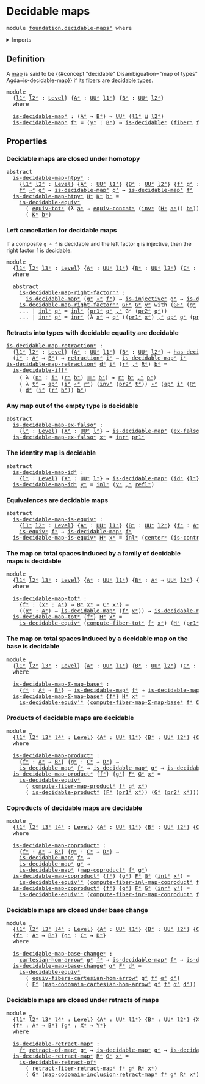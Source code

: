 # Decidable maps

<pre class="Agda"><a id="27" class="Keyword">module</a> <a id="34" href="foundation.decidable-maps%25E1%25B5%2589.html" class="Module">foundation.decidable-mapsᵉ</a> <a id="61" class="Keyword">where</a>
</pre>
<details><summary>Imports</summary>

<pre class="Agda"><a id="117" class="Keyword">open</a> <a id="122" class="Keyword">import</a> <a id="129" href="foundation.action-on-identifications-functions%25E1%25B5%2589.html" class="Module">foundation.action-on-identifications-functionsᵉ</a>
<a id="177" class="Keyword">open</a> <a id="182" class="Keyword">import</a> <a id="189" href="foundation.cartesian-morphisms-arrows%25E1%25B5%2589.html" class="Module">foundation.cartesian-morphisms-arrowsᵉ</a>
<a id="228" class="Keyword">open</a> <a id="233" class="Keyword">import</a> <a id="240" href="foundation.coproduct-types%25E1%25B5%2589.html" class="Module">foundation.coproduct-typesᵉ</a>
<a id="268" class="Keyword">open</a> <a id="273" class="Keyword">import</a> <a id="280" href="foundation.decidable-equality%25E1%25B5%2589.html" class="Module">foundation.decidable-equalityᵉ</a>
<a id="311" class="Keyword">open</a> <a id="316" class="Keyword">import</a> <a id="323" href="foundation.decidable-types%25E1%25B5%2589.html" class="Module">foundation.decidable-typesᵉ</a>
<a id="351" class="Keyword">open</a> <a id="356" class="Keyword">import</a> <a id="363" href="foundation.dependent-pair-types%25E1%25B5%2589.html" class="Module">foundation.dependent-pair-typesᵉ</a>
<a id="396" class="Keyword">open</a> <a id="401" class="Keyword">import</a> <a id="408" href="foundation.functoriality-cartesian-product-types%25E1%25B5%2589.html" class="Module">foundation.functoriality-cartesian-product-typesᵉ</a>
<a id="458" class="Keyword">open</a> <a id="463" class="Keyword">import</a> <a id="470" href="foundation.functoriality-coproduct-types%25E1%25B5%2589.html" class="Module">foundation.functoriality-coproduct-typesᵉ</a>
<a id="512" class="Keyword">open</a> <a id="517" class="Keyword">import</a> <a id="524" href="foundation.identity-types%25E1%25B5%2589.html" class="Module">foundation.identity-typesᵉ</a>
<a id="551" class="Keyword">open</a> <a id="556" class="Keyword">import</a> <a id="563" href="foundation.retracts-of-maps%25E1%25B5%2589.html" class="Module">foundation.retracts-of-mapsᵉ</a>
<a id="592" class="Keyword">open</a> <a id="597" class="Keyword">import</a> <a id="604" href="foundation.universe-levels%25E1%25B5%2589.html" class="Module">foundation.universe-levelsᵉ</a>

<a id="633" class="Keyword">open</a> <a id="638" class="Keyword">import</a> <a id="645" href="foundation-core.contractible-maps%25E1%25B5%2589.html" class="Module">foundation-core.contractible-mapsᵉ</a>
<a id="680" class="Keyword">open</a> <a id="685" class="Keyword">import</a> <a id="692" href="foundation-core.contractible-types%25E1%25B5%2589.html" class="Module">foundation-core.contractible-typesᵉ</a>
<a id="728" class="Keyword">open</a> <a id="733" class="Keyword">import</a> <a id="740" href="foundation-core.empty-types%25E1%25B5%2589.html" class="Module">foundation-core.empty-typesᵉ</a>
<a id="769" class="Keyword">open</a> <a id="774" class="Keyword">import</a> <a id="781" href="foundation-core.equivalences%25E1%25B5%2589.html" class="Module">foundation-core.equivalencesᵉ</a>
<a id="811" class="Keyword">open</a> <a id="816" class="Keyword">import</a> <a id="823" href="foundation-core.fibers-of-maps%25E1%25B5%2589.html" class="Module">foundation-core.fibers-of-mapsᵉ</a>
<a id="855" class="Keyword">open</a> <a id="860" class="Keyword">import</a> <a id="867" href="foundation-core.function-types%25E1%25B5%2589.html" class="Module">foundation-core.function-typesᵉ</a>
<a id="899" class="Keyword">open</a> <a id="904" class="Keyword">import</a> <a id="911" href="foundation-core.functoriality-dependent-pair-types%25E1%25B5%2589.html" class="Module">foundation-core.functoriality-dependent-pair-typesᵉ</a>
<a id="963" class="Keyword">open</a> <a id="968" class="Keyword">import</a> <a id="975" href="foundation-core.homotopies%25E1%25B5%2589.html" class="Module">foundation-core.homotopiesᵉ</a>
<a id="1003" class="Keyword">open</a> <a id="1008" class="Keyword">import</a> <a id="1015" href="foundation-core.injective-maps%25E1%25B5%2589.html" class="Module">foundation-core.injective-mapsᵉ</a>
<a id="1047" class="Keyword">open</a> <a id="1052" class="Keyword">import</a> <a id="1059" href="foundation-core.retractions%25E1%25B5%2589.html" class="Module">foundation-core.retractionsᵉ</a>
</pre>
</details>

## Definition

A [map](foundation-core.function-types.md) is said to be
{{#concept "decidable" Disambiguation="map of types" Agda=is-decidable-map}} if
its [fibers](foundation-core.fibers-of-maps.md) are
[decidable types](foundation.decidable-types.md).

<pre class="Agda"><a id="1368" class="Keyword">module</a> <a id="1375" href="foundation.decidable-maps%25E1%25B5%2589.html#1375" class="Module">_</a>
  <a id="1379" class="Symbol">{</a><a id="1380" href="foundation.decidable-maps%25E1%25B5%2589.html#1380" class="Bound">l1ᵉ</a> <a id="1384" href="foundation.decidable-maps%25E1%25B5%2589.html#1384" class="Bound">l2ᵉ</a> <a id="1388" class="Symbol">:</a> <a id="1390" href="Agda.Primitive.html#742" class="Postulate">Level</a><a id="1395" class="Symbol">}</a> <a id="1397" class="Symbol">{</a><a id="1398" href="foundation.decidable-maps%25E1%25B5%2589.html#1398" class="Bound">Aᵉ</a> <a id="1401" class="Symbol">:</a> <a id="1403" href="Agda.Primitive.html#429" class="Primitive">UUᵉ</a> <a id="1407" href="foundation.decidable-maps%25E1%25B5%2589.html#1380" class="Bound">l1ᵉ</a><a id="1410" class="Symbol">}</a> <a id="1412" class="Symbol">{</a><a id="1413" href="foundation.decidable-maps%25E1%25B5%2589.html#1413" class="Bound">Bᵉ</a> <a id="1416" class="Symbol">:</a> <a id="1418" href="Agda.Primitive.html#429" class="Primitive">UUᵉ</a> <a id="1422" href="foundation.decidable-maps%25E1%25B5%2589.html#1384" class="Bound">l2ᵉ</a><a id="1425" class="Symbol">}</a>
  <a id="1429" class="Keyword">where</a>

  <a id="1438" href="foundation.decidable-maps%25E1%25B5%2589.html#1438" class="Function">is-decidable-mapᵉ</a> <a id="1456" class="Symbol">:</a> <a id="1458" class="Symbol">(</a><a id="1459" href="foundation.decidable-maps%25E1%25B5%2589.html#1398" class="Bound">Aᵉ</a> <a id="1462" class="Symbol">→</a> <a id="1464" href="foundation.decidable-maps%25E1%25B5%2589.html#1413" class="Bound">Bᵉ</a><a id="1466" class="Symbol">)</a> <a id="1468" class="Symbol">→</a> <a id="1470" href="Agda.Primitive.html#429" class="Primitive">UUᵉ</a> <a id="1474" class="Symbol">(</a><a id="1475" href="foundation.decidable-maps%25E1%25B5%2589.html#1380" class="Bound">l1ᵉ</a> <a id="1479" href="Agda.Primitive.html#961" class="Primitive Operator">⊔</a> <a id="1481" href="foundation.decidable-maps%25E1%25B5%2589.html#1384" class="Bound">l2ᵉ</a><a id="1484" class="Symbol">)</a>
  <a id="1488" href="foundation.decidable-maps%25E1%25B5%2589.html#1438" class="Function">is-decidable-mapᵉ</a> <a id="1506" href="foundation.decidable-maps%25E1%25B5%2589.html#1506" class="Bound">fᵉ</a> <a id="1509" class="Symbol">=</a> <a id="1511" class="Symbol">(</a><a id="1512" href="foundation.decidable-maps%25E1%25B5%2589.html#1512" class="Bound">yᵉ</a> <a id="1515" class="Symbol">:</a> <a id="1517" href="foundation.decidable-maps%25E1%25B5%2589.html#1413" class="Bound">Bᵉ</a><a id="1519" class="Symbol">)</a> <a id="1521" class="Symbol">→</a> <a id="1523" href="foundation.decidable-types%25E1%25B5%2589.html#1541" class="Function">is-decidableᵉ</a> <a id="1537" class="Symbol">(</a><a id="1538" href="foundation-core.fibers-of-maps%25E1%25B5%2589.html#962" class="Function">fiberᵉ</a> <a id="1545" href="foundation.decidable-maps%25E1%25B5%2589.html#1506" class="Bound">fᵉ</a> <a id="1548" href="foundation.decidable-maps%25E1%25B5%2589.html#1512" class="Bound">yᵉ</a><a id="1550" class="Symbol">)</a>
</pre>
## Properties

### Decidable maps are closed under homotopy

<pre class="Agda"><a id="1626" class="Keyword">abstract</a>
  <a id="is-decidable-map-htpyᵉ"></a><a id="1637" href="foundation.decidable-maps%25E1%25B5%2589.html#1637" class="Function">is-decidable-map-htpyᵉ</a> <a id="1660" class="Symbol">:</a>
    <a id="1666" class="Symbol">{</a><a id="1667" href="foundation.decidable-maps%25E1%25B5%2589.html#1667" class="Bound">l1ᵉ</a> <a id="1671" href="foundation.decidable-maps%25E1%25B5%2589.html#1671" class="Bound">l2ᵉ</a> <a id="1675" class="Symbol">:</a> <a id="1677" href="Agda.Primitive.html#742" class="Postulate">Level</a><a id="1682" class="Symbol">}</a> <a id="1684" class="Symbol">{</a><a id="1685" href="foundation.decidable-maps%25E1%25B5%2589.html#1685" class="Bound">Aᵉ</a> <a id="1688" class="Symbol">:</a> <a id="1690" href="Agda.Primitive.html#429" class="Primitive">UUᵉ</a> <a id="1694" href="foundation.decidable-maps%25E1%25B5%2589.html#1667" class="Bound">l1ᵉ</a><a id="1697" class="Symbol">}</a> <a id="1699" class="Symbol">{</a><a id="1700" href="foundation.decidable-maps%25E1%25B5%2589.html#1700" class="Bound">Bᵉ</a> <a id="1703" class="Symbol">:</a> <a id="1705" href="Agda.Primitive.html#429" class="Primitive">UUᵉ</a> <a id="1709" href="foundation.decidable-maps%25E1%25B5%2589.html#1671" class="Bound">l2ᵉ</a><a id="1712" class="Symbol">}</a> <a id="1714" class="Symbol">{</a><a id="1715" href="foundation.decidable-maps%25E1%25B5%2589.html#1715" class="Bound">fᵉ</a> <a id="1718" href="foundation.decidable-maps%25E1%25B5%2589.html#1718" class="Bound">gᵉ</a> <a id="1721" class="Symbol">:</a> <a id="1723" href="foundation.decidable-maps%25E1%25B5%2589.html#1685" class="Bound">Aᵉ</a> <a id="1726" class="Symbol">→</a> <a id="1728" href="foundation.decidable-maps%25E1%25B5%2589.html#1700" class="Bound">Bᵉ</a><a id="1730" class="Symbol">}</a> <a id="1732" class="Symbol">→</a>
    <a id="1738" href="foundation.decidable-maps%25E1%25B5%2589.html#1715" class="Bound">fᵉ</a> <a id="1741" href="foundation-core.homotopies%25E1%25B5%2589.html#2800" class="Function Operator">~ᵉ</a> <a id="1744" href="foundation.decidable-maps%25E1%25B5%2589.html#1718" class="Bound">gᵉ</a> <a id="1747" class="Symbol">→</a> <a id="1749" href="foundation.decidable-maps%25E1%25B5%2589.html#1438" class="Function">is-decidable-mapᵉ</a> <a id="1767" href="foundation.decidable-maps%25E1%25B5%2589.html#1718" class="Bound">gᵉ</a> <a id="1770" class="Symbol">→</a> <a id="1772" href="foundation.decidable-maps%25E1%25B5%2589.html#1438" class="Function">is-decidable-mapᵉ</a> <a id="1790" href="foundation.decidable-maps%25E1%25B5%2589.html#1715" class="Bound">fᵉ</a>
  <a id="1795" href="foundation.decidable-maps%25E1%25B5%2589.html#1637" class="Function">is-decidable-map-htpyᵉ</a> <a id="1818" href="foundation.decidable-maps%25E1%25B5%2589.html#1818" class="Bound">Hᵉ</a> <a id="1821" href="foundation.decidable-maps%25E1%25B5%2589.html#1821" class="Bound">Kᵉ</a> <a id="1824" href="foundation.decidable-maps%25E1%25B5%2589.html#1824" class="Bound">bᵉ</a> <a id="1827" class="Symbol">=</a>
    <a id="1833" href="foundation.decidable-types%25E1%25B5%2589.html#7601" class="Function">is-decidable-equivᵉ</a>
      <a id="1859" class="Symbol">(</a> <a id="1861" href="foundation-core.functoriality-dependent-pair-types%25E1%25B5%2589.html#7790" class="Function">equiv-totᵉ</a> <a id="1872" class="Symbol">(λ</a> <a id="1875" href="foundation.decidable-maps%25E1%25B5%2589.html#1875" class="Bound">aᵉ</a> <a id="1878" class="Symbol">→</a> <a id="1880" href="foundation.identity-types%25E1%25B5%2589.html#2776" class="Function">equiv-concatᵉ</a> <a id="1894" class="Symbol">(</a><a id="1895" href="foundation-core.identity-types%25E1%25B5%2589.html#6276" class="Function">invᵉ</a> <a id="1900" class="Symbol">(</a><a id="1901" href="foundation.decidable-maps%25E1%25B5%2589.html#1818" class="Bound">Hᵉ</a> <a id="1904" href="foundation.decidable-maps%25E1%25B5%2589.html#1875" class="Bound">aᵉ</a><a id="1906" class="Symbol">))</a> <a id="1909" href="foundation.decidable-maps%25E1%25B5%2589.html#1824" class="Bound">bᵉ</a><a id="1911" class="Symbol">))</a>
      <a id="1920" class="Symbol">(</a> <a id="1922" href="foundation.decidable-maps%25E1%25B5%2589.html#1821" class="Bound">Kᵉ</a> <a id="1925" href="foundation.decidable-maps%25E1%25B5%2589.html#1824" class="Bound">bᵉ</a><a id="1927" class="Symbol">)</a>
</pre>
### Left cancellation for decidable maps

If a composite `g ∘ f` is decidable and the left factor `g` is injective, then
the right factor `f` is decidable.

<pre class="Agda"><a id="2099" class="Keyword">module</a> <a id="2106" href="foundation.decidable-maps%25E1%25B5%2589.html#2106" class="Module">_</a>
  <a id="2110" class="Symbol">{</a><a id="2111" href="foundation.decidable-maps%25E1%25B5%2589.html#2111" class="Bound">l1ᵉ</a> <a id="2115" href="foundation.decidable-maps%25E1%25B5%2589.html#2115" class="Bound">l2ᵉ</a> <a id="2119" href="foundation.decidable-maps%25E1%25B5%2589.html#2119" class="Bound">l3ᵉ</a> <a id="2123" class="Symbol">:</a> <a id="2125" href="Agda.Primitive.html#742" class="Postulate">Level</a><a id="2130" class="Symbol">}</a> <a id="2132" class="Symbol">{</a><a id="2133" href="foundation.decidable-maps%25E1%25B5%2589.html#2133" class="Bound">Aᵉ</a> <a id="2136" class="Symbol">:</a> <a id="2138" href="Agda.Primitive.html#429" class="Primitive">UUᵉ</a> <a id="2142" href="foundation.decidable-maps%25E1%25B5%2589.html#2111" class="Bound">l1ᵉ</a><a id="2145" class="Symbol">}</a> <a id="2147" class="Symbol">{</a><a id="2148" href="foundation.decidable-maps%25E1%25B5%2589.html#2148" class="Bound">Bᵉ</a> <a id="2151" class="Symbol">:</a> <a id="2153" href="Agda.Primitive.html#429" class="Primitive">UUᵉ</a> <a id="2157" href="foundation.decidable-maps%25E1%25B5%2589.html#2115" class="Bound">l2ᵉ</a><a id="2160" class="Symbol">}</a> <a id="2162" class="Symbol">{</a><a id="2163" href="foundation.decidable-maps%25E1%25B5%2589.html#2163" class="Bound">Cᵉ</a> <a id="2166" class="Symbol">:</a> <a id="2168" href="Agda.Primitive.html#429" class="Primitive">UUᵉ</a> <a id="2172" href="foundation.decidable-maps%25E1%25B5%2589.html#2119" class="Bound">l3ᵉ</a><a id="2175" class="Symbol">}</a> <a id="2177" class="Symbol">{</a><a id="2178" href="foundation.decidable-maps%25E1%25B5%2589.html#2178" class="Bound">fᵉ</a> <a id="2181" class="Symbol">:</a> <a id="2183" href="foundation.decidable-maps%25E1%25B5%2589.html#2133" class="Bound">Aᵉ</a> <a id="2186" class="Symbol">→</a> <a id="2188" href="foundation.decidable-maps%25E1%25B5%2589.html#2148" class="Bound">Bᵉ</a><a id="2190" class="Symbol">}</a> <a id="2192" class="Symbol">{</a><a id="2193" href="foundation.decidable-maps%25E1%25B5%2589.html#2193" class="Bound">gᵉ</a> <a id="2196" class="Symbol">:</a> <a id="2198" href="foundation.decidable-maps%25E1%25B5%2589.html#2148" class="Bound">Bᵉ</a> <a id="2201" class="Symbol">→</a> <a id="2203" href="foundation.decidable-maps%25E1%25B5%2589.html#2163" class="Bound">Cᵉ</a><a id="2205" class="Symbol">}</a>
  <a id="2209" class="Keyword">where</a>

  <a id="2218" class="Keyword">abstract</a>
    <a id="2231" href="foundation.decidable-maps%25E1%25B5%2589.html#2231" class="Function">is-decidable-map-right-factor&#39;ᵉ</a> <a id="2263" class="Symbol">:</a>
      <a id="2271" href="foundation.decidable-maps%25E1%25B5%2589.html#1438" class="Function">is-decidable-mapᵉ</a> <a id="2289" class="Symbol">(</a><a id="2290" href="foundation.decidable-maps%25E1%25B5%2589.html#2193" class="Bound">gᵉ</a> <a id="2293" href="foundation-core.function-types%25E1%25B5%2589.html#476" class="Function Operator">∘ᵉ</a> <a id="2296" href="foundation.decidable-maps%25E1%25B5%2589.html#2178" class="Bound">fᵉ</a><a id="2298" class="Symbol">)</a> <a id="2300" class="Symbol">→</a> <a id="2302" href="foundation-core.injective-maps%25E1%25B5%2589.html#1002" class="Function">is-injectiveᵉ</a> <a id="2316" href="foundation.decidable-maps%25E1%25B5%2589.html#2193" class="Bound">gᵉ</a> <a id="2319" class="Symbol">→</a> <a id="2321" href="foundation.decidable-maps%25E1%25B5%2589.html#1438" class="Function">is-decidable-mapᵉ</a> <a id="2339" href="foundation.decidable-maps%25E1%25B5%2589.html#2178" class="Bound">fᵉ</a>
    <a id="2346" href="foundation.decidable-maps%25E1%25B5%2589.html#2231" class="Function">is-decidable-map-right-factor&#39;ᵉ</a> <a id="2378" href="foundation.decidable-maps%25E1%25B5%2589.html#2378" class="Bound">GFᵉ</a> <a id="2382" href="foundation.decidable-maps%25E1%25B5%2589.html#2382" class="Bound">Gᵉ</a> <a id="2385" href="foundation.decidable-maps%25E1%25B5%2589.html#2385" class="Bound">yᵉ</a> <a id="2388" class="Keyword">with</a> <a id="2393" class="Symbol">(</a><a id="2394" href="foundation.decidable-maps%25E1%25B5%2589.html#2378" class="Bound">GFᵉ</a> <a id="2398" class="Symbol">(</a><a id="2399" href="foundation.decidable-maps%25E1%25B5%2589.html#2193" class="Bound">gᵉ</a> <a id="2402" href="foundation.decidable-maps%25E1%25B5%2589.html#2385" class="Bound">yᵉ</a><a id="2404" class="Symbol">))</a>
    <a id="2411" class="Symbol">...</a> <a id="2415" class="Symbol">|</a> <a id="2417" href="foundation-core.coproduct-types%25E1%25B5%2589.html#473" class="InductiveConstructor">inlᵉ</a> <a id="2422" href="foundation.decidable-maps%25E1%25B5%2589.html#2422" class="Bound">qᵉ</a> <a id="2425" class="Symbol">=</a> <a id="2427" href="foundation-core.coproduct-types%25E1%25B5%2589.html#473" class="InductiveConstructor">inlᵉ</a> <a id="2432" class="Symbol">(</a><a id="2433" href="foundation.dependent-pair-types%25E1%25B5%2589.html#697" class="Field">pr1ᵉ</a> <a id="2438" href="foundation.decidable-maps%25E1%25B5%2589.html#2422" class="Bound">qᵉ</a> <a id="2441" href="foundation.dependent-pair-types%25E1%25B5%2589.html#788" class="InductiveConstructor Operator">,ᵉ</a> <a id="2444" class="Bound">Gᵉ</a> <a id="2447" class="Symbol">(</a><a id="2448" href="foundation.dependent-pair-types%25E1%25B5%2589.html#711" class="Field">pr2ᵉ</a> <a id="2453" href="foundation.decidable-maps%25E1%25B5%2589.html#2422" class="Bound">qᵉ</a><a id="2455" class="Symbol">))</a>
    <a id="2462" class="Symbol">...</a> <a id="2466" class="Symbol">|</a> <a id="2468" href="foundation-core.coproduct-types%25E1%25B5%2589.html#496" class="InductiveConstructor">inrᵉ</a> <a id="2473" href="foundation.decidable-maps%25E1%25B5%2589.html#2473" class="Bound">qᵉ</a> <a id="2476" class="Symbol">=</a> <a id="2478" href="foundation-core.coproduct-types%25E1%25B5%2589.html#496" class="InductiveConstructor">inrᵉ</a> <a id="2483" class="Symbol">(λ</a> <a id="2486" href="foundation.decidable-maps%25E1%25B5%2589.html#2486" class="Bound">xᵉ</a> <a id="2489" class="Symbol">→</a> <a id="2491" href="foundation.decidable-maps%25E1%25B5%2589.html#2473" class="Bound">qᵉ</a> <a id="2494" class="Symbol">((</a><a id="2496" href="foundation.dependent-pair-types%25E1%25B5%2589.html#697" class="Field">pr1ᵉ</a> <a id="2501" href="foundation.decidable-maps%25E1%25B5%2589.html#2486" class="Bound">xᵉ</a><a id="2503" class="Symbol">)</a> <a id="2505" href="foundation.dependent-pair-types%25E1%25B5%2589.html#788" class="InductiveConstructor Operator">,ᵉ</a> <a id="2508" href="foundation.action-on-identifications-functions%25E1%25B5%2589.html#735" class="Function">apᵉ</a> <a id="2512" href="foundation.decidable-maps%25E1%25B5%2589.html#2193" class="Bound">gᵉ</a> <a id="2515" class="Symbol">(</a><a id="2516" href="foundation.dependent-pair-types%25E1%25B5%2589.html#711" class="Field">pr2ᵉ</a> <a id="2521" href="foundation.decidable-maps%25E1%25B5%2589.html#2486" class="Bound">xᵉ</a><a id="2523" class="Symbol">)))</a>
</pre>
### Retracts into types with decidable equality are decidable

<pre class="Agda"><a id="is-decidable-map-retractionᵉ"></a><a id="2603" href="foundation.decidable-maps%25E1%25B5%2589.html#2603" class="Function">is-decidable-map-retractionᵉ</a> <a id="2632" class="Symbol">:</a>
  <a id="2636" class="Symbol">{</a><a id="2637" href="foundation.decidable-maps%25E1%25B5%2589.html#2637" class="Bound">l1ᵉ</a> <a id="2641" href="foundation.decidable-maps%25E1%25B5%2589.html#2641" class="Bound">l2ᵉ</a> <a id="2645" class="Symbol">:</a> <a id="2647" href="Agda.Primitive.html#742" class="Postulate">Level</a><a id="2652" class="Symbol">}</a> <a id="2654" class="Symbol">{</a><a id="2655" href="foundation.decidable-maps%25E1%25B5%2589.html#2655" class="Bound">Aᵉ</a> <a id="2658" class="Symbol">:</a> <a id="2660" href="Agda.Primitive.html#429" class="Primitive">UUᵉ</a> <a id="2664" href="foundation.decidable-maps%25E1%25B5%2589.html#2637" class="Bound">l1ᵉ</a><a id="2667" class="Symbol">}</a> <a id="2669" class="Symbol">{</a><a id="2670" href="foundation.decidable-maps%25E1%25B5%2589.html#2670" class="Bound">Bᵉ</a> <a id="2673" class="Symbol">:</a> <a id="2675" href="Agda.Primitive.html#429" class="Primitive">UUᵉ</a> <a id="2679" href="foundation.decidable-maps%25E1%25B5%2589.html#2641" class="Bound">l2ᵉ</a><a id="2682" class="Symbol">}</a> <a id="2684" class="Symbol">→</a> <a id="2686" href="foundation.decidable-equality%25E1%25B5%2589.html#1290" class="Function">has-decidable-equalityᵉ</a> <a id="2710" href="foundation.decidable-maps%25E1%25B5%2589.html#2670" class="Bound">Bᵉ</a> <a id="2713" class="Symbol">→</a>
  <a id="2717" class="Symbol">(</a><a id="2718" href="foundation.decidable-maps%25E1%25B5%2589.html#2718" class="Bound">iᵉ</a> <a id="2721" class="Symbol">:</a> <a id="2723" href="foundation.decidable-maps%25E1%25B5%2589.html#2655" class="Bound">Aᵉ</a> <a id="2726" class="Symbol">→</a> <a id="2728" href="foundation.decidable-maps%25E1%25B5%2589.html#2670" class="Bound">Bᵉ</a><a id="2730" class="Symbol">)</a> <a id="2732" class="Symbol">→</a> <a id="2734" href="foundation-core.retractions%25E1%25B5%2589.html#907" class="Function">retractionᵉ</a> <a id="2746" href="foundation.decidable-maps%25E1%25B5%2589.html#2718" class="Bound">iᵉ</a> <a id="2749" class="Symbol">→</a> <a id="2751" href="foundation.decidable-maps%25E1%25B5%2589.html#1438" class="Function">is-decidable-mapᵉ</a> <a id="2769" href="foundation.decidable-maps%25E1%25B5%2589.html#2718" class="Bound">iᵉ</a>
<a id="2772" href="foundation.decidable-maps%25E1%25B5%2589.html#2603" class="Function">is-decidable-map-retractionᵉ</a> <a id="2801" href="foundation.decidable-maps%25E1%25B5%2589.html#2801" class="Bound">dᵉ</a> <a id="2804" href="foundation.decidable-maps%25E1%25B5%2589.html#2804" class="Bound">iᵉ</a> <a id="2807" class="Symbol">(</a><a id="2808" href="foundation.decidable-maps%25E1%25B5%2589.html#2808" class="Bound">rᵉ</a> <a id="2811" href="foundation.dependent-pair-types%25E1%25B5%2589.html#788" class="InductiveConstructor Operator">,ᵉ</a> <a id="2814" href="foundation.decidable-maps%25E1%25B5%2589.html#2814" class="Bound">Rᵉ</a><a id="2816" class="Symbol">)</a> <a id="2818" href="foundation.decidable-maps%25E1%25B5%2589.html#2818" class="Bound">bᵉ</a> <a id="2821" class="Symbol">=</a>
  <a id="2825" href="foundation.decidable-types%25E1%25B5%2589.html#6739" class="Function">is-decidable-iffᵉ</a>
    <a id="2847" class="Symbol">(</a> <a id="2849" class="Symbol">λ</a> <a id="2851" class="Symbol">(</a><a id="2852" href="foundation.decidable-maps%25E1%25B5%2589.html#2852" class="Bound">pᵉ</a> <a id="2855" class="Symbol">:</a> <a id="2857" href="foundation.decidable-maps%25E1%25B5%2589.html#2804" class="Bound">iᵉ</a> <a id="2860" class="Symbol">(</a><a id="2861" href="foundation.decidable-maps%25E1%25B5%2589.html#2808" class="Bound">rᵉ</a> <a id="2864" href="foundation.decidable-maps%25E1%25B5%2589.html#2818" class="Bound">bᵉ</a><a id="2866" class="Symbol">)</a> <a id="2868" href="foundation-core.identity-types%25E1%25B5%2589.html#2730" class="Function Operator">＝ᵉ</a> <a id="2871" href="foundation.decidable-maps%25E1%25B5%2589.html#2818" class="Bound">bᵉ</a><a id="2873" class="Symbol">)</a> <a id="2875" class="Symbol">→</a> <a id="2877" href="foundation.decidable-maps%25E1%25B5%2589.html#2808" class="Bound">rᵉ</a> <a id="2880" href="foundation.decidable-maps%25E1%25B5%2589.html#2818" class="Bound">bᵉ</a> <a id="2883" href="foundation.dependent-pair-types%25E1%25B5%2589.html#788" class="InductiveConstructor Operator">,ᵉ</a> <a id="2886" href="foundation.decidable-maps%25E1%25B5%2589.html#2852" class="Bound">pᵉ</a><a id="2888" class="Symbol">)</a>
    <a id="2894" class="Symbol">(</a> <a id="2896" class="Symbol">λ</a> <a id="2898" href="foundation.decidable-maps%25E1%25B5%2589.html#2898" class="Bound">tᵉ</a> <a id="2901" class="Symbol">→</a> <a id="2903" href="foundation.action-on-identifications-functions%25E1%25B5%2589.html#735" class="Function">apᵉ</a> <a id="2907" class="Symbol">(</a><a id="2908" href="foundation.decidable-maps%25E1%25B5%2589.html#2804" class="Bound">iᵉ</a> <a id="2911" href="foundation-core.function-types%25E1%25B5%2589.html#476" class="Function Operator">∘ᵉ</a> <a id="2914" href="foundation.decidable-maps%25E1%25B5%2589.html#2808" class="Bound">rᵉ</a><a id="2916" class="Symbol">)</a> <a id="2918" class="Symbol">(</a><a id="2919" href="foundation-core.identity-types%25E1%25B5%2589.html#6276" class="Function">invᵉ</a> <a id="2924" class="Symbol">(</a><a id="2925" href="foundation.dependent-pair-types%25E1%25B5%2589.html#711" class="Field">pr2ᵉ</a> <a id="2930" href="foundation.decidable-maps%25E1%25B5%2589.html#2898" class="Bound">tᵉ</a><a id="2932" class="Symbol">))</a> <a id="2935" href="foundation-core.identity-types%25E1%25B5%2589.html#5906" class="Function Operator">∙ᵉ</a> <a id="2938" class="Symbol">(</a><a id="2939" href="foundation.action-on-identifications-functions%25E1%25B5%2589.html#735" class="Function">apᵉ</a> <a id="2943" href="foundation.decidable-maps%25E1%25B5%2589.html#2804" class="Bound">iᵉ</a> <a id="2946" class="Symbol">(</a><a id="2947" href="foundation.decidable-maps%25E1%25B5%2589.html#2814" class="Bound">Rᵉ</a> <a id="2950" class="Symbol">(</a><a id="2951" href="foundation.dependent-pair-types%25E1%25B5%2589.html#697" class="Field">pr1ᵉ</a> <a id="2956" href="foundation.decidable-maps%25E1%25B5%2589.html#2898" class="Bound">tᵉ</a><a id="2958" class="Symbol">))</a> <a id="2961" href="foundation-core.identity-types%25E1%25B5%2589.html#5906" class="Function Operator">∙ᵉ</a> <a id="2964" href="foundation.dependent-pair-types%25E1%25B5%2589.html#711" class="Field">pr2ᵉ</a> <a id="2969" href="foundation.decidable-maps%25E1%25B5%2589.html#2898" class="Bound">tᵉ</a><a id="2971" class="Symbol">))</a>
    <a id="2978" class="Symbol">(</a> <a id="2980" href="foundation.decidable-maps%25E1%25B5%2589.html#2801" class="Bound">dᵉ</a> <a id="2983" class="Symbol">(</a><a id="2984" href="foundation.decidable-maps%25E1%25B5%2589.html#2804" class="Bound">iᵉ</a> <a id="2987" class="Symbol">(</a><a id="2988" href="foundation.decidable-maps%25E1%25B5%2589.html#2808" class="Bound">rᵉ</a> <a id="2991" href="foundation.decidable-maps%25E1%25B5%2589.html#2818" class="Bound">bᵉ</a><a id="2993" class="Symbol">))</a> <a id="2996" href="foundation.decidable-maps%25E1%25B5%2589.html#2818" class="Bound">bᵉ</a><a id="2998" class="Symbol">)</a>
</pre>
### Any map out of the empty type is decidable

<pre class="Agda"><a id="3061" class="Keyword">abstract</a>
  <a id="is-decidable-map-ex-falsoᵉ"></a><a id="3072" href="foundation.decidable-maps%25E1%25B5%2589.html#3072" class="Function">is-decidable-map-ex-falsoᵉ</a> <a id="3099" class="Symbol">:</a>
    <a id="3105" class="Symbol">{</a><a id="3106" href="foundation.decidable-maps%25E1%25B5%2589.html#3106" class="Bound">lᵉ</a> <a id="3109" class="Symbol">:</a> <a id="3111" href="Agda.Primitive.html#742" class="Postulate">Level</a><a id="3116" class="Symbol">}</a> <a id="3118" class="Symbol">{</a><a id="3119" href="foundation.decidable-maps%25E1%25B5%2589.html#3119" class="Bound">Xᵉ</a> <a id="3122" class="Symbol">:</a> <a id="3124" href="Agda.Primitive.html#429" class="Primitive">UUᵉ</a> <a id="3128" href="foundation.decidable-maps%25E1%25B5%2589.html#3106" class="Bound">lᵉ</a><a id="3130" class="Symbol">}</a> <a id="3132" class="Symbol">→</a> <a id="3134" href="foundation.decidable-maps%25E1%25B5%2589.html#1438" class="Function">is-decidable-mapᵉ</a> <a id="3152" class="Symbol">(</a><a id="3153" href="foundation-core.empty-types%25E1%25B5%2589.html#927" class="Function">ex-falsoᵉ</a> <a id="3163" class="Symbol">{</a><a id="3164" href="foundation.decidable-maps%25E1%25B5%2589.html#3106" class="Bound">lᵉ</a><a id="3166" class="Symbol">}</a> <a id="3168" class="Symbol">{</a><a id="3169" href="foundation.decidable-maps%25E1%25B5%2589.html#3119" class="Bound">Xᵉ</a><a id="3171" class="Symbol">})</a>
  <a id="3176" href="foundation.decidable-maps%25E1%25B5%2589.html#3072" class="Function">is-decidable-map-ex-falsoᵉ</a> <a id="3203" href="foundation.decidable-maps%25E1%25B5%2589.html#3203" class="Bound">xᵉ</a> <a id="3206" class="Symbol">=</a> <a id="3208" href="foundation-core.coproduct-types%25E1%25B5%2589.html#496" class="InductiveConstructor">inrᵉ</a> <a id="3213" href="foundation.dependent-pair-types%25E1%25B5%2589.html#697" class="Field">pr1ᵉ</a>
</pre>
### The identity map is decidable

<pre class="Agda"><a id="3266" class="Keyword">abstract</a>
  <a id="is-decidable-map-idᵉ"></a><a id="3277" href="foundation.decidable-maps%25E1%25B5%2589.html#3277" class="Function">is-decidable-map-idᵉ</a> <a id="3298" class="Symbol">:</a>
    <a id="3304" class="Symbol">{</a><a id="3305" href="foundation.decidable-maps%25E1%25B5%2589.html#3305" class="Bound">lᵉ</a> <a id="3308" class="Symbol">:</a> <a id="3310" href="Agda.Primitive.html#742" class="Postulate">Level</a><a id="3315" class="Symbol">}</a> <a id="3317" class="Symbol">{</a><a id="3318" href="foundation.decidable-maps%25E1%25B5%2589.html#3318" class="Bound">Xᵉ</a> <a id="3321" class="Symbol">:</a> <a id="3323" href="Agda.Primitive.html#429" class="Primitive">UUᵉ</a> <a id="3327" href="foundation.decidable-maps%25E1%25B5%2589.html#3305" class="Bound">lᵉ</a><a id="3329" class="Symbol">}</a> <a id="3331" class="Symbol">→</a> <a id="3333" href="foundation.decidable-maps%25E1%25B5%2589.html#1438" class="Function">is-decidable-mapᵉ</a> <a id="3351" class="Symbol">(</a><a id="3352" href="foundation-core.function-types%25E1%25B5%2589.html#309" class="Function">idᵉ</a> <a id="3356" class="Symbol">{</a><a id="3357" href="foundation.decidable-maps%25E1%25B5%2589.html#3305" class="Bound">lᵉ</a><a id="3359" class="Symbol">}</a> <a id="3361" class="Symbol">{</a><a id="3362" href="foundation.decidable-maps%25E1%25B5%2589.html#3318" class="Bound">Xᵉ</a><a id="3364" class="Symbol">})</a>
  <a id="3369" href="foundation.decidable-maps%25E1%25B5%2589.html#3277" class="Function">is-decidable-map-idᵉ</a> <a id="3390" href="foundation.decidable-maps%25E1%25B5%2589.html#3390" class="Bound">yᵉ</a> <a id="3393" class="Symbol">=</a> <a id="3395" href="foundation-core.coproduct-types%25E1%25B5%2589.html#473" class="InductiveConstructor">inlᵉ</a> <a id="3400" class="Symbol">(</a><a id="3401" href="foundation.decidable-maps%25E1%25B5%2589.html#3390" class="Bound">yᵉ</a> <a id="3404" href="foundation.dependent-pair-types%25E1%25B5%2589.html#788" class="InductiveConstructor Operator">,ᵉ</a> <a id="3407" href="foundation-core.identity-types%25E1%25B5%2589.html#2694" class="InductiveConstructor">reflᵉ</a><a id="3412" class="Symbol">)</a>
</pre>
### Equivalences are decidable maps

<pre class="Agda"><a id="3464" class="Keyword">abstract</a>
  <a id="is-decidable-map-is-equivᵉ"></a><a id="3475" href="foundation.decidable-maps%25E1%25B5%2589.html#3475" class="Function">is-decidable-map-is-equivᵉ</a> <a id="3502" class="Symbol">:</a>
    <a id="3508" class="Symbol">{</a><a id="3509" href="foundation.decidable-maps%25E1%25B5%2589.html#3509" class="Bound">l1ᵉ</a> <a id="3513" href="foundation.decidable-maps%25E1%25B5%2589.html#3513" class="Bound">l2ᵉ</a> <a id="3517" class="Symbol">:</a> <a id="3519" href="Agda.Primitive.html#742" class="Postulate">Level</a><a id="3524" class="Symbol">}</a> <a id="3526" class="Symbol">{</a><a id="3527" href="foundation.decidable-maps%25E1%25B5%2589.html#3527" class="Bound">Aᵉ</a> <a id="3530" class="Symbol">:</a> <a id="3532" href="Agda.Primitive.html#429" class="Primitive">UUᵉ</a> <a id="3536" href="foundation.decidable-maps%25E1%25B5%2589.html#3509" class="Bound">l1ᵉ</a><a id="3539" class="Symbol">}</a> <a id="3541" class="Symbol">{</a><a id="3542" href="foundation.decidable-maps%25E1%25B5%2589.html#3542" class="Bound">Bᵉ</a> <a id="3545" class="Symbol">:</a> <a id="3547" href="Agda.Primitive.html#429" class="Primitive">UUᵉ</a> <a id="3551" href="foundation.decidable-maps%25E1%25B5%2589.html#3513" class="Bound">l2ᵉ</a><a id="3554" class="Symbol">}</a> <a id="3556" class="Symbol">{</a><a id="3557" href="foundation.decidable-maps%25E1%25B5%2589.html#3557" class="Bound">fᵉ</a> <a id="3560" class="Symbol">:</a> <a id="3562" href="foundation.decidable-maps%25E1%25B5%2589.html#3527" class="Bound">Aᵉ</a> <a id="3565" class="Symbol">→</a> <a id="3567" href="foundation.decidable-maps%25E1%25B5%2589.html#3542" class="Bound">Bᵉ</a><a id="3569" class="Symbol">}</a> <a id="3571" class="Symbol">→</a>
    <a id="3577" href="foundation-core.equivalences%25E1%25B5%2589.html#1553" class="Function">is-equivᵉ</a> <a id="3587" href="foundation.decidable-maps%25E1%25B5%2589.html#3557" class="Bound">fᵉ</a> <a id="3590" class="Symbol">→</a> <a id="3592" href="foundation.decidable-maps%25E1%25B5%2589.html#1438" class="Function">is-decidable-mapᵉ</a> <a id="3610" href="foundation.decidable-maps%25E1%25B5%2589.html#3557" class="Bound">fᵉ</a>
  <a id="3615" href="foundation.decidable-maps%25E1%25B5%2589.html#3475" class="Function">is-decidable-map-is-equivᵉ</a> <a id="3642" href="foundation.decidable-maps%25E1%25B5%2589.html#3642" class="Bound">Hᵉ</a> <a id="3645" href="foundation.decidable-maps%25E1%25B5%2589.html#3645" class="Bound">xᵉ</a> <a id="3648" class="Symbol">=</a> <a id="3650" href="foundation-core.coproduct-types%25E1%25B5%2589.html#473" class="InductiveConstructor">inlᵉ</a> <a id="3655" class="Symbol">(</a><a id="3656" href="foundation-core.contractible-types%25E1%25B5%2589.html#1016" class="Function">centerᵉ</a> <a id="3664" class="Symbol">(</a><a id="3665" href="foundation-core.contractible-maps%25E1%25B5%2589.html#4003" class="Function">is-contr-map-is-equivᵉ</a> <a id="3688" href="foundation.decidable-maps%25E1%25B5%2589.html#3642" class="Bound">Hᵉ</a> <a id="3691" href="foundation.decidable-maps%25E1%25B5%2589.html#3645" class="Bound">xᵉ</a><a id="3693" class="Symbol">))</a>
</pre>
### The map on total spaces induced by a family of decidable maps is decidable

<pre class="Agda"><a id="3789" class="Keyword">module</a> <a id="3796" href="foundation.decidable-maps%25E1%25B5%2589.html#3796" class="Module">_</a>
  <a id="3800" class="Symbol">{</a><a id="3801" href="foundation.decidable-maps%25E1%25B5%2589.html#3801" class="Bound">l1ᵉ</a> <a id="3805" href="foundation.decidable-maps%25E1%25B5%2589.html#3805" class="Bound">l2ᵉ</a> <a id="3809" href="foundation.decidable-maps%25E1%25B5%2589.html#3809" class="Bound">l3ᵉ</a> <a id="3813" class="Symbol">:</a> <a id="3815" href="Agda.Primitive.html#742" class="Postulate">Level</a><a id="3820" class="Symbol">}</a> <a id="3822" class="Symbol">{</a><a id="3823" href="foundation.decidable-maps%25E1%25B5%2589.html#3823" class="Bound">Aᵉ</a> <a id="3826" class="Symbol">:</a> <a id="3828" href="Agda.Primitive.html#429" class="Primitive">UUᵉ</a> <a id="3832" href="foundation.decidable-maps%25E1%25B5%2589.html#3801" class="Bound">l1ᵉ</a><a id="3835" class="Symbol">}</a> <a id="3837" class="Symbol">{</a><a id="3838" href="foundation.decidable-maps%25E1%25B5%2589.html#3838" class="Bound">Bᵉ</a> <a id="3841" class="Symbol">:</a> <a id="3843" href="foundation.decidable-maps%25E1%25B5%2589.html#3823" class="Bound">Aᵉ</a> <a id="3846" class="Symbol">→</a> <a id="3848" href="Agda.Primitive.html#429" class="Primitive">UUᵉ</a> <a id="3852" href="foundation.decidable-maps%25E1%25B5%2589.html#3805" class="Bound">l2ᵉ</a><a id="3855" class="Symbol">}</a> <a id="3857" class="Symbol">{</a><a id="3858" href="foundation.decidable-maps%25E1%25B5%2589.html#3858" class="Bound">Cᵉ</a> <a id="3861" class="Symbol">:</a> <a id="3863" href="foundation.decidable-maps%25E1%25B5%2589.html#3823" class="Bound">Aᵉ</a> <a id="3866" class="Symbol">→</a> <a id="3868" href="Agda.Primitive.html#429" class="Primitive">UUᵉ</a> <a id="3872" href="foundation.decidable-maps%25E1%25B5%2589.html#3809" class="Bound">l3ᵉ</a><a id="3875" class="Symbol">}</a>
  <a id="3879" class="Keyword">where</a>

  <a id="3888" href="foundation.decidable-maps%25E1%25B5%2589.html#3888" class="Function">is-decidable-map-totᵉ</a> <a id="3910" class="Symbol">:</a>
    <a id="3916" class="Symbol">{</a><a id="3917" href="foundation.decidable-maps%25E1%25B5%2589.html#3917" class="Bound">fᵉ</a> <a id="3920" class="Symbol">:</a> <a id="3922" class="Symbol">(</a><a id="3923" href="foundation.decidable-maps%25E1%25B5%2589.html#3923" class="Bound">xᵉ</a> <a id="3926" class="Symbol">:</a> <a id="3928" href="foundation.decidable-maps%25E1%25B5%2589.html#3823" class="Bound">Aᵉ</a><a id="3930" class="Symbol">)</a> <a id="3932" class="Symbol">→</a> <a id="3934" href="foundation.decidable-maps%25E1%25B5%2589.html#3838" class="Bound">Bᵉ</a> <a id="3937" href="foundation.decidable-maps%25E1%25B5%2589.html#3923" class="Bound">xᵉ</a> <a id="3940" class="Symbol">→</a> <a id="3942" href="foundation.decidable-maps%25E1%25B5%2589.html#3858" class="Bound">Cᵉ</a> <a id="3945" href="foundation.decidable-maps%25E1%25B5%2589.html#3923" class="Bound">xᵉ</a><a id="3947" class="Symbol">}</a> <a id="3949" class="Symbol">→</a>
    <a id="3955" class="Symbol">((</a><a id="3957" href="foundation.decidable-maps%25E1%25B5%2589.html#3957" class="Bound">xᵉ</a> <a id="3960" class="Symbol">:</a> <a id="3962" href="foundation.decidable-maps%25E1%25B5%2589.html#3823" class="Bound">Aᵉ</a><a id="3964" class="Symbol">)</a> <a id="3966" class="Symbol">→</a> <a id="3968" href="foundation.decidable-maps%25E1%25B5%2589.html#1438" class="Function">is-decidable-mapᵉ</a> <a id="3986" class="Symbol">(</a><a id="3987" href="foundation.decidable-maps%25E1%25B5%2589.html#3917" class="Bound">fᵉ</a> <a id="3990" href="foundation.decidable-maps%25E1%25B5%2589.html#3957" class="Bound">xᵉ</a><a id="3992" class="Symbol">))</a> <a id="3995" class="Symbol">→</a> <a id="3997" href="foundation.decidable-maps%25E1%25B5%2589.html#1438" class="Function">is-decidable-mapᵉ</a> <a id="4015" class="Symbol">(</a><a id="4016" href="foundation-core.functoriality-dependent-pair-types%25E1%25B5%2589.html#1600" class="Function">totᵉ</a> <a id="4021" href="foundation.decidable-maps%25E1%25B5%2589.html#3917" class="Bound">fᵉ</a><a id="4023" class="Symbol">)</a>
  <a id="4027" href="foundation.decidable-maps%25E1%25B5%2589.html#3888" class="Function">is-decidable-map-totᵉ</a> <a id="4049" class="Symbol">{</a><a id="4050" href="foundation.decidable-maps%25E1%25B5%2589.html#4050" class="Bound">fᵉ</a><a id="4052" class="Symbol">}</a> <a id="4054" href="foundation.decidable-maps%25E1%25B5%2589.html#4054" class="Bound">Hᵉ</a> <a id="4057" href="foundation.decidable-maps%25E1%25B5%2589.html#4057" class="Bound">xᵉ</a> <a id="4060" class="Symbol">=</a>
    <a id="4066" href="foundation.decidable-types%25E1%25B5%2589.html#7601" class="Function">is-decidable-equivᵉ</a> <a id="4086" class="Symbol">(</a><a id="4087" href="foundation-core.functoriality-dependent-pair-types%25E1%25B5%2589.html#5705" class="Function">compute-fiber-totᵉ</a> <a id="4106" href="foundation.decidable-maps%25E1%25B5%2589.html#4050" class="Bound">fᵉ</a> <a id="4109" href="foundation.decidable-maps%25E1%25B5%2589.html#4057" class="Bound">xᵉ</a><a id="4111" class="Symbol">)</a> <a id="4113" class="Symbol">(</a><a id="4114" href="foundation.decidable-maps%25E1%25B5%2589.html#4054" class="Bound">Hᵉ</a> <a id="4117" class="Symbol">(</a><a id="4118" href="foundation.dependent-pair-types%25E1%25B5%2589.html#697" class="Field">pr1ᵉ</a> <a id="4123" href="foundation.decidable-maps%25E1%25B5%2589.html#4057" class="Bound">xᵉ</a><a id="4125" class="Symbol">)</a> <a id="4127" class="Symbol">(</a><a id="4128" href="foundation.dependent-pair-types%25E1%25B5%2589.html#711" class="Field">pr2ᵉ</a> <a id="4133" href="foundation.decidable-maps%25E1%25B5%2589.html#4057" class="Bound">xᵉ</a><a id="4135" class="Symbol">))</a>
</pre>
### The map on total spaces induced by a decidable map on the base is decidable

<pre class="Agda"><a id="4232" class="Keyword">module</a> <a id="4239" href="foundation.decidable-maps%25E1%25B5%2589.html#4239" class="Module">_</a>
  <a id="4243" class="Symbol">{</a><a id="4244" href="foundation.decidable-maps%25E1%25B5%2589.html#4244" class="Bound">l1ᵉ</a> <a id="4248" href="foundation.decidable-maps%25E1%25B5%2589.html#4248" class="Bound">l2ᵉ</a> <a id="4252" href="foundation.decidable-maps%25E1%25B5%2589.html#4252" class="Bound">l3ᵉ</a> <a id="4256" class="Symbol">:</a> <a id="4258" href="Agda.Primitive.html#742" class="Postulate">Level</a><a id="4263" class="Symbol">}</a> <a id="4265" class="Symbol">{</a><a id="4266" href="foundation.decidable-maps%25E1%25B5%2589.html#4266" class="Bound">Aᵉ</a> <a id="4269" class="Symbol">:</a> <a id="4271" href="Agda.Primitive.html#429" class="Primitive">UUᵉ</a> <a id="4275" href="foundation.decidable-maps%25E1%25B5%2589.html#4244" class="Bound">l1ᵉ</a><a id="4278" class="Symbol">}</a> <a id="4280" class="Symbol">{</a><a id="4281" href="foundation.decidable-maps%25E1%25B5%2589.html#4281" class="Bound">Bᵉ</a> <a id="4284" class="Symbol">:</a> <a id="4286" href="Agda.Primitive.html#429" class="Primitive">UUᵉ</a> <a id="4290" href="foundation.decidable-maps%25E1%25B5%2589.html#4248" class="Bound">l2ᵉ</a><a id="4293" class="Symbol">}</a> <a id="4295" class="Symbol">(</a><a id="4296" href="foundation.decidable-maps%25E1%25B5%2589.html#4296" class="Bound">Cᵉ</a> <a id="4299" class="Symbol">:</a> <a id="4301" href="foundation.decidable-maps%25E1%25B5%2589.html#4281" class="Bound">Bᵉ</a> <a id="4304" class="Symbol">→</a> <a id="4306" href="Agda.Primitive.html#429" class="Primitive">UUᵉ</a> <a id="4310" href="foundation.decidable-maps%25E1%25B5%2589.html#4252" class="Bound">l3ᵉ</a><a id="4313" class="Symbol">)</a>
  <a id="4317" class="Keyword">where</a>

  <a id="4326" href="foundation.decidable-maps%25E1%25B5%2589.html#4326" class="Function">is-decidable-map-Σ-map-baseᵉ</a> <a id="4355" class="Symbol">:</a>
    <a id="4361" class="Symbol">{</a><a id="4362" href="foundation.decidable-maps%25E1%25B5%2589.html#4362" class="Bound">fᵉ</a> <a id="4365" class="Symbol">:</a> <a id="4367" href="foundation.decidable-maps%25E1%25B5%2589.html#4266" class="Bound">Aᵉ</a> <a id="4370" class="Symbol">→</a> <a id="4372" href="foundation.decidable-maps%25E1%25B5%2589.html#4281" class="Bound">Bᵉ</a><a id="4374" class="Symbol">}</a> <a id="4376" class="Symbol">→</a> <a id="4378" href="foundation.decidable-maps%25E1%25B5%2589.html#1438" class="Function">is-decidable-mapᵉ</a> <a id="4396" href="foundation.decidable-maps%25E1%25B5%2589.html#4362" class="Bound">fᵉ</a> <a id="4399" class="Symbol">→</a> <a id="4401" href="foundation.decidable-maps%25E1%25B5%2589.html#1438" class="Function">is-decidable-mapᵉ</a> <a id="4419" class="Symbol">(</a><a id="4420" href="foundation-core.functoriality-dependent-pair-types%25E1%25B5%2589.html#1879" class="Function">map-Σ-map-baseᵉ</a> <a id="4436" href="foundation.decidable-maps%25E1%25B5%2589.html#4362" class="Bound">fᵉ</a> <a id="4439" href="foundation.decidable-maps%25E1%25B5%2589.html#4296" class="Bound">Cᵉ</a><a id="4441" class="Symbol">)</a>
  <a id="4445" href="foundation.decidable-maps%25E1%25B5%2589.html#4326" class="Function">is-decidable-map-Σ-map-baseᵉ</a> <a id="4474" class="Symbol">{</a><a id="4475" href="foundation.decidable-maps%25E1%25B5%2589.html#4475" class="Bound">fᵉ</a><a id="4477" class="Symbol">}</a> <a id="4479" href="foundation.decidable-maps%25E1%25B5%2589.html#4479" class="Bound">Hᵉ</a> <a id="4482" href="foundation.decidable-maps%25E1%25B5%2589.html#4482" class="Bound">xᵉ</a> <a id="4485" class="Symbol">=</a>
    <a id="4491" href="foundation.decidable-types%25E1%25B5%2589.html#7763" class="Function">is-decidable-equiv&#39;ᵉ</a> <a id="4512" class="Symbol">(</a><a id="4513" href="foundation-core.functoriality-dependent-pair-types%25E1%25B5%2589.html#10448" class="Function">compute-fiber-map-Σ-map-baseᵉ</a> <a id="4543" href="foundation.decidable-maps%25E1%25B5%2589.html#4475" class="Bound">fᵉ</a> <a id="4546" href="foundation.decidable-maps%25E1%25B5%2589.html#4296" class="Bound">Cᵉ</a> <a id="4549" href="foundation.decidable-maps%25E1%25B5%2589.html#4482" class="Bound">xᵉ</a><a id="4551" class="Symbol">)</a> <a id="4553" class="Symbol">(</a><a id="4554" href="foundation.decidable-maps%25E1%25B5%2589.html#4479" class="Bound">Hᵉ</a> <a id="4557" class="Symbol">(</a><a id="4558" href="foundation.dependent-pair-types%25E1%25B5%2589.html#697" class="Field">pr1ᵉ</a> <a id="4563" href="foundation.decidable-maps%25E1%25B5%2589.html#4482" class="Bound">xᵉ</a><a id="4565" class="Symbol">))</a>
</pre>
### Products of decidable maps are decidable

<pre class="Agda"><a id="4627" class="Keyword">module</a> <a id="4634" href="foundation.decidable-maps%25E1%25B5%2589.html#4634" class="Module">_</a>
  <a id="4638" class="Symbol">{</a><a id="4639" href="foundation.decidable-maps%25E1%25B5%2589.html#4639" class="Bound">l1ᵉ</a> <a id="4643" href="foundation.decidable-maps%25E1%25B5%2589.html#4643" class="Bound">l2ᵉ</a> <a id="4647" href="foundation.decidable-maps%25E1%25B5%2589.html#4647" class="Bound">l3ᵉ</a> <a id="4651" href="foundation.decidable-maps%25E1%25B5%2589.html#4651" class="Bound">l4ᵉ</a> <a id="4655" class="Symbol">:</a> <a id="4657" href="Agda.Primitive.html#742" class="Postulate">Level</a><a id="4662" class="Symbol">}</a> <a id="4664" class="Symbol">{</a><a id="4665" href="foundation.decidable-maps%25E1%25B5%2589.html#4665" class="Bound">Aᵉ</a> <a id="4668" class="Symbol">:</a> <a id="4670" href="Agda.Primitive.html#429" class="Primitive">UUᵉ</a> <a id="4674" href="foundation.decidable-maps%25E1%25B5%2589.html#4639" class="Bound">l1ᵉ</a><a id="4677" class="Symbol">}</a> <a id="4679" class="Symbol">{</a><a id="4680" href="foundation.decidable-maps%25E1%25B5%2589.html#4680" class="Bound">Bᵉ</a> <a id="4683" class="Symbol">:</a> <a id="4685" href="Agda.Primitive.html#429" class="Primitive">UUᵉ</a> <a id="4689" href="foundation.decidable-maps%25E1%25B5%2589.html#4643" class="Bound">l2ᵉ</a><a id="4692" class="Symbol">}</a> <a id="4694" class="Symbol">{</a><a id="4695" href="foundation.decidable-maps%25E1%25B5%2589.html#4695" class="Bound">Cᵉ</a> <a id="4698" class="Symbol">:</a> <a id="4700" href="Agda.Primitive.html#429" class="Primitive">UUᵉ</a> <a id="4704" href="foundation.decidable-maps%25E1%25B5%2589.html#4647" class="Bound">l3ᵉ</a><a id="4707" class="Symbol">}</a> <a id="4709" class="Symbol">{</a><a id="4710" href="foundation.decidable-maps%25E1%25B5%2589.html#4710" class="Bound">Dᵉ</a> <a id="4713" class="Symbol">:</a> <a id="4715" href="Agda.Primitive.html#429" class="Primitive">UUᵉ</a> <a id="4719" href="foundation.decidable-maps%25E1%25B5%2589.html#4651" class="Bound">l4ᵉ</a><a id="4722" class="Symbol">}</a>
  <a id="4726" class="Keyword">where</a>

  <a id="4735" href="foundation.decidable-maps%25E1%25B5%2589.html#4735" class="Function">is-decidable-map-productᵉ</a> <a id="4761" class="Symbol">:</a>
    <a id="4767" class="Symbol">{</a><a id="4768" href="foundation.decidable-maps%25E1%25B5%2589.html#4768" class="Bound">fᵉ</a> <a id="4771" class="Symbol">:</a> <a id="4773" href="foundation.decidable-maps%25E1%25B5%2589.html#4665" class="Bound">Aᵉ</a> <a id="4776" class="Symbol">→</a> <a id="4778" href="foundation.decidable-maps%25E1%25B5%2589.html#4680" class="Bound">Bᵉ</a><a id="4780" class="Symbol">}</a> <a id="4782" class="Symbol">{</a><a id="4783" href="foundation.decidable-maps%25E1%25B5%2589.html#4783" class="Bound">gᵉ</a> <a id="4786" class="Symbol">:</a> <a id="4788" href="foundation.decidable-maps%25E1%25B5%2589.html#4695" class="Bound">Cᵉ</a> <a id="4791" class="Symbol">→</a> <a id="4793" href="foundation.decidable-maps%25E1%25B5%2589.html#4710" class="Bound">Dᵉ</a><a id="4795" class="Symbol">}</a> <a id="4797" class="Symbol">→</a>
    <a id="4803" href="foundation.decidable-maps%25E1%25B5%2589.html#1438" class="Function">is-decidable-mapᵉ</a> <a id="4821" href="foundation.decidable-maps%25E1%25B5%2589.html#4768" class="Bound">fᵉ</a> <a id="4824" class="Symbol">→</a> <a id="4826" href="foundation.decidable-maps%25E1%25B5%2589.html#1438" class="Function">is-decidable-mapᵉ</a> <a id="4844" href="foundation.decidable-maps%25E1%25B5%2589.html#4783" class="Bound">gᵉ</a> <a id="4847" class="Symbol">→</a> <a id="4849" href="foundation.decidable-maps%25E1%25B5%2589.html#1438" class="Function">is-decidable-mapᵉ</a> <a id="4867" class="Symbol">(</a><a id="4868" href="foundation.functoriality-cartesian-product-types%25E1%25B5%2589.html#1536" class="Function">map-productᵉ</a> <a id="4881" href="foundation.decidable-maps%25E1%25B5%2589.html#4768" class="Bound">fᵉ</a> <a id="4884" href="foundation.decidable-maps%25E1%25B5%2589.html#4783" class="Bound">gᵉ</a><a id="4886" class="Symbol">)</a>
  <a id="4890" href="foundation.decidable-maps%25E1%25B5%2589.html#4735" class="Function">is-decidable-map-productᵉ</a> <a id="4916" class="Symbol">{</a><a id="4917" href="foundation.decidable-maps%25E1%25B5%2589.html#4917" class="Bound">fᵉ</a><a id="4919" class="Symbol">}</a> <a id="4921" class="Symbol">{</a><a id="4922" href="foundation.decidable-maps%25E1%25B5%2589.html#4922" class="Bound">gᵉ</a><a id="4924" class="Symbol">}</a> <a id="4926" href="foundation.decidable-maps%25E1%25B5%2589.html#4926" class="Bound">Fᵉ</a> <a id="4929" href="foundation.decidable-maps%25E1%25B5%2589.html#4929" class="Bound">Gᵉ</a> <a id="4932" href="foundation.decidable-maps%25E1%25B5%2589.html#4932" class="Bound">xᵉ</a> <a id="4935" class="Symbol">=</a>
    <a id="4941" href="foundation.decidable-types%25E1%25B5%2589.html#7601" class="Function">is-decidable-equivᵉ</a>
      <a id="4967" class="Symbol">(</a> <a id="4969" href="foundation.functoriality-cartesian-product-types%25E1%25B5%2589.html#7103" class="Function">compute-fiber-map-productᵉ</a> <a id="4996" href="foundation.decidable-maps%25E1%25B5%2589.html#4917" class="Bound">fᵉ</a> <a id="4999" href="foundation.decidable-maps%25E1%25B5%2589.html#4922" class="Bound">gᵉ</a> <a id="5002" href="foundation.decidable-maps%25E1%25B5%2589.html#4932" class="Bound">xᵉ</a><a id="5004" class="Symbol">)</a>
      <a id="5012" class="Symbol">(</a> <a id="5014" href="foundation.decidable-types%25E1%25B5%2589.html#3195" class="Function">is-decidable-productᵉ</a> <a id="5036" class="Symbol">(</a><a id="5037" href="foundation.decidable-maps%25E1%25B5%2589.html#4926" class="Bound">Fᵉ</a> <a id="5040" class="Symbol">(</a><a id="5041" href="foundation.dependent-pair-types%25E1%25B5%2589.html#697" class="Field">pr1ᵉ</a> <a id="5046" href="foundation.decidable-maps%25E1%25B5%2589.html#4932" class="Bound">xᵉ</a><a id="5048" class="Symbol">))</a> <a id="5051" class="Symbol">(</a><a id="5052" href="foundation.decidable-maps%25E1%25B5%2589.html#4929" class="Bound">Gᵉ</a> <a id="5055" class="Symbol">(</a><a id="5056" href="foundation.dependent-pair-types%25E1%25B5%2589.html#711" class="Field">pr2ᵉ</a> <a id="5061" href="foundation.decidable-maps%25E1%25B5%2589.html#4932" class="Bound">xᵉ</a><a id="5063" class="Symbol">)))</a>
</pre>
### Coproducts of decidable maps are decidable

<pre class="Agda"><a id="5128" class="Keyword">module</a> <a id="5135" href="foundation.decidable-maps%25E1%25B5%2589.html#5135" class="Module">_</a>
  <a id="5139" class="Symbol">{</a><a id="5140" href="foundation.decidable-maps%25E1%25B5%2589.html#5140" class="Bound">l1ᵉ</a> <a id="5144" href="foundation.decidable-maps%25E1%25B5%2589.html#5144" class="Bound">l2ᵉ</a> <a id="5148" href="foundation.decidable-maps%25E1%25B5%2589.html#5148" class="Bound">l3ᵉ</a> <a id="5152" href="foundation.decidable-maps%25E1%25B5%2589.html#5152" class="Bound">l4ᵉ</a> <a id="5156" class="Symbol">:</a> <a id="5158" href="Agda.Primitive.html#742" class="Postulate">Level</a><a id="5163" class="Symbol">}</a> <a id="5165" class="Symbol">{</a><a id="5166" href="foundation.decidable-maps%25E1%25B5%2589.html#5166" class="Bound">Aᵉ</a> <a id="5169" class="Symbol">:</a> <a id="5171" href="Agda.Primitive.html#429" class="Primitive">UUᵉ</a> <a id="5175" href="foundation.decidable-maps%25E1%25B5%2589.html#5140" class="Bound">l1ᵉ</a><a id="5178" class="Symbol">}</a> <a id="5180" class="Symbol">{</a><a id="5181" href="foundation.decidable-maps%25E1%25B5%2589.html#5181" class="Bound">Bᵉ</a> <a id="5184" class="Symbol">:</a> <a id="5186" href="Agda.Primitive.html#429" class="Primitive">UUᵉ</a> <a id="5190" href="foundation.decidable-maps%25E1%25B5%2589.html#5144" class="Bound">l2ᵉ</a><a id="5193" class="Symbol">}</a> <a id="5195" class="Symbol">{</a><a id="5196" href="foundation.decidable-maps%25E1%25B5%2589.html#5196" class="Bound">Cᵉ</a> <a id="5199" class="Symbol">:</a> <a id="5201" href="Agda.Primitive.html#429" class="Primitive">UUᵉ</a> <a id="5205" href="foundation.decidable-maps%25E1%25B5%2589.html#5148" class="Bound">l3ᵉ</a><a id="5208" class="Symbol">}</a> <a id="5210" class="Symbol">{</a><a id="5211" href="foundation.decidable-maps%25E1%25B5%2589.html#5211" class="Bound">Dᵉ</a> <a id="5214" class="Symbol">:</a> <a id="5216" href="Agda.Primitive.html#429" class="Primitive">UUᵉ</a> <a id="5220" href="foundation.decidable-maps%25E1%25B5%2589.html#5152" class="Bound">l4ᵉ</a><a id="5223" class="Symbol">}</a>
  <a id="5227" class="Keyword">where</a>

  <a id="5236" href="foundation.decidable-maps%25E1%25B5%2589.html#5236" class="Function">is-decidable-map-coproductᵉ</a> <a id="5264" class="Symbol">:</a>
    <a id="5270" class="Symbol">{</a><a id="5271" href="foundation.decidable-maps%25E1%25B5%2589.html#5271" class="Bound">fᵉ</a> <a id="5274" class="Symbol">:</a> <a id="5276" href="foundation.decidable-maps%25E1%25B5%2589.html#5166" class="Bound">Aᵉ</a> <a id="5279" class="Symbol">→</a> <a id="5281" href="foundation.decidable-maps%25E1%25B5%2589.html#5181" class="Bound">Bᵉ</a><a id="5283" class="Symbol">}</a> <a id="5285" class="Symbol">{</a><a id="5286" href="foundation.decidable-maps%25E1%25B5%2589.html#5286" class="Bound">gᵉ</a> <a id="5289" class="Symbol">:</a> <a id="5291" href="foundation.decidable-maps%25E1%25B5%2589.html#5196" class="Bound">Cᵉ</a> <a id="5294" class="Symbol">→</a> <a id="5296" href="foundation.decidable-maps%25E1%25B5%2589.html#5211" class="Bound">Dᵉ</a><a id="5298" class="Symbol">}</a> <a id="5300" class="Symbol">→</a>
    <a id="5306" href="foundation.decidable-maps%25E1%25B5%2589.html#1438" class="Function">is-decidable-mapᵉ</a> <a id="5324" href="foundation.decidable-maps%25E1%25B5%2589.html#5271" class="Bound">fᵉ</a> <a id="5327" class="Symbol">→</a>
    <a id="5333" href="foundation.decidable-maps%25E1%25B5%2589.html#1438" class="Function">is-decidable-mapᵉ</a> <a id="5351" href="foundation.decidable-maps%25E1%25B5%2589.html#5286" class="Bound">gᵉ</a> <a id="5354" class="Symbol">→</a>
    <a id="5360" href="foundation.decidable-maps%25E1%25B5%2589.html#1438" class="Function">is-decidable-mapᵉ</a> <a id="5378" class="Symbol">(</a><a id="5379" href="foundation.functoriality-coproduct-types%25E1%25B5%2589.html#1998" class="Function">map-coproductᵉ</a> <a id="5394" href="foundation.decidable-maps%25E1%25B5%2589.html#5271" class="Bound">fᵉ</a> <a id="5397" href="foundation.decidable-maps%25E1%25B5%2589.html#5286" class="Bound">gᵉ</a><a id="5399" class="Symbol">)</a>
  <a id="5403" href="foundation.decidable-maps%25E1%25B5%2589.html#5236" class="Function">is-decidable-map-coproductᵉ</a> <a id="5431" class="Symbol">{</a><a id="5432" href="foundation.decidable-maps%25E1%25B5%2589.html#5432" class="Bound">fᵉ</a><a id="5434" class="Symbol">}</a> <a id="5436" class="Symbol">{</a><a id="5437" href="foundation.decidable-maps%25E1%25B5%2589.html#5437" class="Bound">gᵉ</a><a id="5439" class="Symbol">}</a> <a id="5441" href="foundation.decidable-maps%25E1%25B5%2589.html#5441" class="Bound">Fᵉ</a> <a id="5444" href="foundation.decidable-maps%25E1%25B5%2589.html#5444" class="Bound">Gᵉ</a> <a id="5447" class="Symbol">(</a><a id="5448" href="foundation-core.coproduct-types%25E1%25B5%2589.html#473" class="InductiveConstructor">inlᵉ</a> <a id="5453" href="foundation.decidable-maps%25E1%25B5%2589.html#5453" class="Bound">xᵉ</a><a id="5455" class="Symbol">)</a> <a id="5457" class="Symbol">=</a>
    <a id="5463" href="foundation.decidable-types%25E1%25B5%2589.html#7763" class="Function">is-decidable-equiv&#39;ᵉ</a> <a id="5484" class="Symbol">(</a><a id="5485" href="foundation.functoriality-coproduct-types%25E1%25B5%2589.html#5256" class="Function">compute-fiber-inl-map-coproductᵉ</a> <a id="5518" href="foundation.decidable-maps%25E1%25B5%2589.html#5432" class="Bound">fᵉ</a> <a id="5521" href="foundation.decidable-maps%25E1%25B5%2589.html#5437" class="Bound">gᵉ</a> <a id="5524" href="foundation.decidable-maps%25E1%25B5%2589.html#5453" class="Bound">xᵉ</a><a id="5526" class="Symbol">)</a> <a id="5528" class="Symbol">(</a><a id="5529" href="foundation.decidable-maps%25E1%25B5%2589.html#5441" class="Bound">Fᵉ</a> <a id="5532" href="foundation.decidable-maps%25E1%25B5%2589.html#5453" class="Bound">xᵉ</a><a id="5534" class="Symbol">)</a>
  <a id="5538" href="foundation.decidable-maps%25E1%25B5%2589.html#5236" class="Function">is-decidable-map-coproductᵉ</a> <a id="5566" class="Symbol">{</a><a id="5567" href="foundation.decidable-maps%25E1%25B5%2589.html#5567" class="Bound">fᵉ</a><a id="5569" class="Symbol">}</a> <a id="5571" class="Symbol">{</a><a id="5572" href="foundation.decidable-maps%25E1%25B5%2589.html#5572" class="Bound">gᵉ</a><a id="5574" class="Symbol">}</a> <a id="5576" href="foundation.decidable-maps%25E1%25B5%2589.html#5576" class="Bound">Fᵉ</a> <a id="5579" href="foundation.decidable-maps%25E1%25B5%2589.html#5579" class="Bound">Gᵉ</a> <a id="5582" class="Symbol">(</a><a id="5583" href="foundation-core.coproduct-types%25E1%25B5%2589.html#496" class="InductiveConstructor">inrᵉ</a> <a id="5588" href="foundation.decidable-maps%25E1%25B5%2589.html#5588" class="Bound">yᵉ</a><a id="5590" class="Symbol">)</a> <a id="5592" class="Symbol">=</a>
    <a id="5598" href="foundation.decidable-types%25E1%25B5%2589.html#7763" class="Function">is-decidable-equiv&#39;ᵉ</a> <a id="5619" class="Symbol">(</a><a id="5620" href="foundation.functoriality-coproduct-types%25E1%25B5%2589.html#7136" class="Function">compute-fiber-inr-map-coproductᵉ</a> <a id="5653" href="foundation.decidable-maps%25E1%25B5%2589.html#5567" class="Bound">fᵉ</a> <a id="5656" href="foundation.decidable-maps%25E1%25B5%2589.html#5572" class="Bound">gᵉ</a> <a id="5659" href="foundation.decidable-maps%25E1%25B5%2589.html#5588" class="Bound">yᵉ</a><a id="5661" class="Symbol">)</a> <a id="5663" class="Symbol">(</a><a id="5664" href="foundation.decidable-maps%25E1%25B5%2589.html#5579" class="Bound">Gᵉ</a> <a id="5667" href="foundation.decidable-maps%25E1%25B5%2589.html#5588" class="Bound">yᵉ</a><a id="5669" class="Symbol">)</a>
</pre>
### Decidable maps are closed under base change

<pre class="Agda"><a id="5733" class="Keyword">module</a> <a id="5740" href="foundation.decidable-maps%25E1%25B5%2589.html#5740" class="Module">_</a>
  <a id="5744" class="Symbol">{</a><a id="5745" href="foundation.decidable-maps%25E1%25B5%2589.html#5745" class="Bound">l1ᵉ</a> <a id="5749" href="foundation.decidable-maps%25E1%25B5%2589.html#5749" class="Bound">l2ᵉ</a> <a id="5753" href="foundation.decidable-maps%25E1%25B5%2589.html#5753" class="Bound">l3ᵉ</a> <a id="5757" href="foundation.decidable-maps%25E1%25B5%2589.html#5757" class="Bound">l4ᵉ</a> <a id="5761" class="Symbol">:</a> <a id="5763" href="Agda.Primitive.html#742" class="Postulate">Level</a><a id="5768" class="Symbol">}</a> <a id="5770" class="Symbol">{</a><a id="5771" href="foundation.decidable-maps%25E1%25B5%2589.html#5771" class="Bound">Aᵉ</a> <a id="5774" class="Symbol">:</a> <a id="5776" href="Agda.Primitive.html#429" class="Primitive">UUᵉ</a> <a id="5780" href="foundation.decidable-maps%25E1%25B5%2589.html#5745" class="Bound">l1ᵉ</a><a id="5783" class="Symbol">}</a> <a id="5785" class="Symbol">{</a><a id="5786" href="foundation.decidable-maps%25E1%25B5%2589.html#5786" class="Bound">Bᵉ</a> <a id="5789" class="Symbol">:</a> <a id="5791" href="Agda.Primitive.html#429" class="Primitive">UUᵉ</a> <a id="5795" href="foundation.decidable-maps%25E1%25B5%2589.html#5749" class="Bound">l2ᵉ</a><a id="5798" class="Symbol">}</a> <a id="5800" class="Symbol">{</a><a id="5801" href="foundation.decidable-maps%25E1%25B5%2589.html#5801" class="Bound">Cᵉ</a> <a id="5804" class="Symbol">:</a> <a id="5806" href="Agda.Primitive.html#429" class="Primitive">UUᵉ</a> <a id="5810" href="foundation.decidable-maps%25E1%25B5%2589.html#5753" class="Bound">l3ᵉ</a><a id="5813" class="Symbol">}</a> <a id="5815" class="Symbol">{</a><a id="5816" href="foundation.decidable-maps%25E1%25B5%2589.html#5816" class="Bound">Dᵉ</a> <a id="5819" class="Symbol">:</a> <a id="5821" href="Agda.Primitive.html#429" class="Primitive">UUᵉ</a> <a id="5825" href="foundation.decidable-maps%25E1%25B5%2589.html#5757" class="Bound">l4ᵉ</a><a id="5828" class="Symbol">}</a>
  <a id="5832" class="Symbol">{</a><a id="5833" href="foundation.decidable-maps%25E1%25B5%2589.html#5833" class="Bound">fᵉ</a> <a id="5836" class="Symbol">:</a> <a id="5838" href="foundation.decidable-maps%25E1%25B5%2589.html#5771" class="Bound">Aᵉ</a> <a id="5841" class="Symbol">→</a> <a id="5843" href="foundation.decidable-maps%25E1%25B5%2589.html#5786" class="Bound">Bᵉ</a><a id="5845" class="Symbol">}</a> <a id="5847" class="Symbol">{</a><a id="5848" href="foundation.decidable-maps%25E1%25B5%2589.html#5848" class="Bound">gᵉ</a> <a id="5851" class="Symbol">:</a> <a id="5853" href="foundation.decidable-maps%25E1%25B5%2589.html#5801" class="Bound">Cᵉ</a> <a id="5856" class="Symbol">→</a> <a id="5858" href="foundation.decidable-maps%25E1%25B5%2589.html#5816" class="Bound">Dᵉ</a><a id="5860" class="Symbol">}</a>
  <a id="5864" class="Keyword">where</a>

  <a id="5873" href="foundation.decidable-maps%25E1%25B5%2589.html#5873" class="Function">is-decidable-map-base-changeᵉ</a> <a id="5903" class="Symbol">:</a>
    <a id="5909" href="foundation.cartesian-morphisms-arrows%25E1%25B5%2589.html#3194" class="Function">cartesian-hom-arrowᵉ</a> <a id="5930" href="foundation.decidable-maps%25E1%25B5%2589.html#5848" class="Bound">gᵉ</a> <a id="5933" href="foundation.decidable-maps%25E1%25B5%2589.html#5833" class="Bound">fᵉ</a> <a id="5936" class="Symbol">→</a> <a id="5938" href="foundation.decidable-maps%25E1%25B5%2589.html#1438" class="Function">is-decidable-mapᵉ</a> <a id="5956" href="foundation.decidable-maps%25E1%25B5%2589.html#5833" class="Bound">fᵉ</a> <a id="5959" class="Symbol">→</a> <a id="5961" href="foundation.decidable-maps%25E1%25B5%2589.html#1438" class="Function">is-decidable-mapᵉ</a> <a id="5979" href="foundation.decidable-maps%25E1%25B5%2589.html#5848" class="Bound">gᵉ</a>
  <a id="5984" href="foundation.decidable-maps%25E1%25B5%2589.html#5873" class="Function">is-decidable-map-base-changeᵉ</a> <a id="6014" href="foundation.decidable-maps%25E1%25B5%2589.html#6014" class="Bound">αᵉ</a> <a id="6017" href="foundation.decidable-maps%25E1%25B5%2589.html#6017" class="Bound">Fᵉ</a> <a id="6020" href="foundation.decidable-maps%25E1%25B5%2589.html#6020" class="Bound">dᵉ</a> <a id="6023" class="Symbol">=</a>
    <a id="6029" href="foundation.decidable-types%25E1%25B5%2589.html#7601" class="Function">is-decidable-equivᵉ</a>
      <a id="6055" class="Symbol">(</a> <a id="6057" href="foundation.cartesian-morphisms-arrows%25E1%25B5%2589.html#6063" class="Function">equiv-fibers-cartesian-hom-arrowᵉ</a> <a id="6091" href="foundation.decidable-maps%25E1%25B5%2589.html#5848" class="Bound">gᵉ</a> <a id="6094" href="foundation.decidable-maps%25E1%25B5%2589.html#5833" class="Bound">fᵉ</a> <a id="6097" href="foundation.decidable-maps%25E1%25B5%2589.html#6014" class="Bound">αᵉ</a> <a id="6100" href="foundation.decidable-maps%25E1%25B5%2589.html#6020" class="Bound">dᵉ</a><a id="6102" class="Symbol">)</a>
      <a id="6110" class="Symbol">(</a> <a id="6112" href="foundation.decidable-maps%25E1%25B5%2589.html#6017" class="Bound">Fᵉ</a> <a id="6115" class="Symbol">(</a><a id="6116" href="foundation.cartesian-morphisms-arrows%25E1%25B5%2589.html#3889" class="Function">map-codomain-cartesian-hom-arrowᵉ</a> <a id="6150" href="foundation.decidable-maps%25E1%25B5%2589.html#5848" class="Bound">gᵉ</a> <a id="6153" href="foundation.decidable-maps%25E1%25B5%2589.html#5833" class="Bound">fᵉ</a> <a id="6156" href="foundation.decidable-maps%25E1%25B5%2589.html#6014" class="Bound">αᵉ</a> <a id="6159" href="foundation.decidable-maps%25E1%25B5%2589.html#6020" class="Bound">dᵉ</a><a id="6161" class="Symbol">))</a>
</pre>
### Decidable maps are closed under retracts of maps

<pre class="Agda"><a id="6231" class="Keyword">module</a> <a id="6238" href="foundation.decidable-maps%25E1%25B5%2589.html#6238" class="Module">_</a>
  <a id="6242" class="Symbol">{</a><a id="6243" href="foundation.decidable-maps%25E1%25B5%2589.html#6243" class="Bound">l1ᵉ</a> <a id="6247" href="foundation.decidable-maps%25E1%25B5%2589.html#6247" class="Bound">l2ᵉ</a> <a id="6251" href="foundation.decidable-maps%25E1%25B5%2589.html#6251" class="Bound">l3ᵉ</a> <a id="6255" href="foundation.decidable-maps%25E1%25B5%2589.html#6255" class="Bound">l4ᵉ</a> <a id="6259" class="Symbol">:</a> <a id="6261" href="Agda.Primitive.html#742" class="Postulate">Level</a><a id="6266" class="Symbol">}</a> <a id="6268" class="Symbol">{</a><a id="6269" href="foundation.decidable-maps%25E1%25B5%2589.html#6269" class="Bound">Aᵉ</a> <a id="6272" class="Symbol">:</a> <a id="6274" href="Agda.Primitive.html#429" class="Primitive">UUᵉ</a> <a id="6278" href="foundation.decidable-maps%25E1%25B5%2589.html#6243" class="Bound">l1ᵉ</a><a id="6281" class="Symbol">}</a> <a id="6283" class="Symbol">{</a><a id="6284" href="foundation.decidable-maps%25E1%25B5%2589.html#6284" class="Bound">Bᵉ</a> <a id="6287" class="Symbol">:</a> <a id="6289" href="Agda.Primitive.html#429" class="Primitive">UUᵉ</a> <a id="6293" href="foundation.decidable-maps%25E1%25B5%2589.html#6247" class="Bound">l2ᵉ</a><a id="6296" class="Symbol">}</a> <a id="6298" class="Symbol">{</a><a id="6299" href="foundation.decidable-maps%25E1%25B5%2589.html#6299" class="Bound">Xᵉ</a> <a id="6302" class="Symbol">:</a> <a id="6304" href="Agda.Primitive.html#429" class="Primitive">UUᵉ</a> <a id="6308" href="foundation.decidable-maps%25E1%25B5%2589.html#6251" class="Bound">l3ᵉ</a><a id="6311" class="Symbol">}</a> <a id="6313" class="Symbol">{</a><a id="6314" href="foundation.decidable-maps%25E1%25B5%2589.html#6314" class="Bound">Yᵉ</a> <a id="6317" class="Symbol">:</a> <a id="6319" href="Agda.Primitive.html#429" class="Primitive">UUᵉ</a> <a id="6323" href="foundation.decidable-maps%25E1%25B5%2589.html#6255" class="Bound">l4ᵉ</a><a id="6326" class="Symbol">}</a>
  <a id="6330" class="Symbol">{</a><a id="6331" href="foundation.decidable-maps%25E1%25B5%2589.html#6331" class="Bound">fᵉ</a> <a id="6334" class="Symbol">:</a> <a id="6336" href="foundation.decidable-maps%25E1%25B5%2589.html#6269" class="Bound">Aᵉ</a> <a id="6339" class="Symbol">→</a> <a id="6341" href="foundation.decidable-maps%25E1%25B5%2589.html#6284" class="Bound">Bᵉ</a><a id="6343" class="Symbol">}</a> <a id="6345" class="Symbol">{</a><a id="6346" href="foundation.decidable-maps%25E1%25B5%2589.html#6346" class="Bound">gᵉ</a> <a id="6349" class="Symbol">:</a> <a id="6351" href="foundation.decidable-maps%25E1%25B5%2589.html#6299" class="Bound">Xᵉ</a> <a id="6354" class="Symbol">→</a> <a id="6356" href="foundation.decidable-maps%25E1%25B5%2589.html#6314" class="Bound">Yᵉ</a><a id="6358" class="Symbol">}</a>
  <a id="6362" class="Keyword">where</a>

  <a id="6371" href="foundation.decidable-maps%25E1%25B5%2589.html#6371" class="Function">is-decidable-retract-mapᵉ</a> <a id="6397" class="Symbol">:</a>
    <a id="6403" href="foundation.decidable-maps%25E1%25B5%2589.html#6331" class="Bound">fᵉ</a> <a id="6406" href="foundation.retracts-of-maps%25E1%25B5%2589.html#5361" class="Function Operator">retract-of-mapᵉ</a> <a id="6422" href="foundation.decidable-maps%25E1%25B5%2589.html#6346" class="Bound">gᵉ</a> <a id="6425" class="Symbol">→</a> <a id="6427" href="foundation.decidable-maps%25E1%25B5%2589.html#1438" class="Function">is-decidable-mapᵉ</a> <a id="6445" href="foundation.decidable-maps%25E1%25B5%2589.html#6346" class="Bound">gᵉ</a> <a id="6448" class="Symbol">→</a> <a id="6450" href="foundation.decidable-maps%25E1%25B5%2589.html#1438" class="Function">is-decidable-mapᵉ</a> <a id="6468" href="foundation.decidable-maps%25E1%25B5%2589.html#6331" class="Bound">fᵉ</a>
  <a id="6473" href="foundation.decidable-maps%25E1%25B5%2589.html#6371" class="Function">is-decidable-retract-mapᵉ</a> <a id="6499" href="foundation.decidable-maps%25E1%25B5%2589.html#6499" class="Bound">Rᵉ</a> <a id="6502" href="foundation.decidable-maps%25E1%25B5%2589.html#6502" class="Bound">Gᵉ</a> <a id="6505" href="foundation.decidable-maps%25E1%25B5%2589.html#6505" class="Bound">xᵉ</a> <a id="6508" class="Symbol">=</a>
    <a id="6514" href="foundation.decidable-types%25E1%25B5%2589.html#7069" class="Function">is-decidable-retract-ofᵉ</a>
      <a id="6545" class="Symbol">(</a> <a id="6547" href="foundation.retracts-of-maps%25E1%25B5%2589.html#24365" class="Function">retract-fiber-retract-mapᵉ</a> <a id="6574" href="foundation.decidable-maps%25E1%25B5%2589.html#6331" class="Bound">fᵉ</a> <a id="6577" href="foundation.decidable-maps%25E1%25B5%2589.html#6346" class="Bound">gᵉ</a> <a id="6580" href="foundation.decidable-maps%25E1%25B5%2589.html#6499" class="Bound">Rᵉ</a> <a id="6583" href="foundation.decidable-maps%25E1%25B5%2589.html#6505" class="Bound">xᵉ</a><a id="6585" class="Symbol">)</a>
      <a id="6593" class="Symbol">(</a> <a id="6595" href="foundation.decidable-maps%25E1%25B5%2589.html#6502" class="Bound">Gᵉ</a> <a id="6598" class="Symbol">(</a><a id="6599" href="foundation.retracts-of-maps%25E1%25B5%2589.html#5840" class="Function">map-codomain-inclusion-retract-mapᵉ</a> <a id="6635" href="foundation.decidable-maps%25E1%25B5%2589.html#6331" class="Bound">fᵉ</a> <a id="6638" href="foundation.decidable-maps%25E1%25B5%2589.html#6346" class="Bound">gᵉ</a> <a id="6641" href="foundation.decidable-maps%25E1%25B5%2589.html#6499" class="Bound">Rᵉ</a> <a id="6644" href="foundation.decidable-maps%25E1%25B5%2589.html#6505" class="Bound">xᵉ</a><a id="6646" class="Symbol">))</a>
</pre>